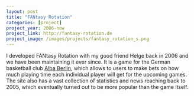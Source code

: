 ```yaml
---
layout: post
title: "FANtasy Rotation"
categories: [project]
project_year: 2006-now
project_link: http://fantasy-rotation.de
project_image: /images/projects/fantasy_rotation_s.png
---
```


I developed FANtasy Rotation with my good friend Helge back in 2006 and we have been maintaining it ever since. It is a game for the German basketball club [Alba Berlin](http://www.albaberlin.de), which allows to users to make bets on how much playing time each individual player will get for the upcoming games. The site also has a vast collection of statistics and news reaching back to 2005, which eventually turned out to be more popular than the game itself.
